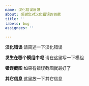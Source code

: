 ```yaml
---
name: 汉化错误反馈
about: 感谢您对汉化错误的贡献
title: ''
labels: bug
assignees: ''

---
```


**汉化错误**
请简述一下汉化错误

**发生在哪个模组中呢**
请在这里写一下模组

**错误截图**
如果有错误截图就最好了

**其它信息**
这里放一下其它信息
